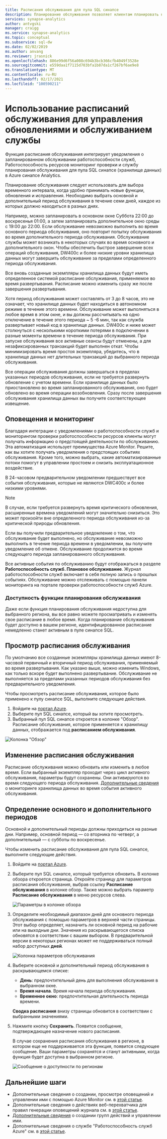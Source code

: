 ```yaml
---
title: Расписания обслуживания для пула SQL синапсе
description: Планирование обслуживания позволяет клиентам планировать необходимые события запланированного обслуживания, которые Azure синапсе Analytics использует для развертывания новых функций, обновлений и исправлений.
services: synapse-analytics
author: antvgski
manager: craigg
ms.service: synapse-analytics
ms.topic: conceptual
ms.subservice: sql-dw
ms.date: 02/02/2019
ms.author: anvang
ms.reviewer: jrasnick
ms.openlocfilehash: 886e99d6f56a008c694b3bcb366cfb4049f3528e
ms.sourcegitcommit: e559daa1f7115d703bfa1b87da1cf267bf6ae9e8
ms.translationtype: MT
ms.contentlocale: ru-RU
ms.lasthandoff: 02/17/2021
ms.locfileid: "100590211"
---
```

# <a name="use-maintenance-schedules-to-manage-service-updates-and-maintenance"></a>Использование расписаний обслуживания для управления обновлениями и обслуживанием службы

Функция расписания обслуживания интегрирует уведомления о запланированном обслуживании работоспособности служб, Работоспособность ресурсов мониторинг проверки и службу планирования обслуживания для пула SQL синапсе (хранилище данных) в Azure синапсе Analytics.

Планирование обслуживания следует использовать для выбора временного интервала, когда удобно принимать новые функции, обновления и исправления. Необходимо выбрать основной и дополнительный период обслуживания в течение семи дней, каждое из которых должно находиться в разных днях.

Например, можно запланировать в основном окне Суббота 22:00 до воскресенья 01:00, а затем запланировать дополнительное окно среды с 19:00 до 22:00. Если обслуживание невозможно выполнить во время основного периода обслуживания, оно повторит попытку обслуживания во время дополнительного периода обслуживания. Обслуживание службы может возникать в некоторых случаях во время основного и дополнительного окон. Чтобы обеспечить быстрое завершение всех операций обслуживания, DW400c и более низкие уровни хранилища данных могут завершить обслуживание за пределами определенного периода обслуживания.

Все вновь созданные экземпляры хранилища данных будут иметь определенное системой расписание обслуживания, применяемое во время развертывания. Расписание можно изменить сразу же после завершения развертывания.

Хотя период обслуживания может составлять от 3 до 8 часов, это не означает, что хранилище данных будет находиться в автономном режиме в течение этого времени. Обслуживание может выполняться в любое время в этом окне, и вы должны рассчитывать на одно отключение в течение этого периода ~ 5 -6 мин, так как служба развертывает новый код в хранилище данных. DW400c и ниже может столкнуться с несколькими короткими потерями в подключении в разные моменты времени в течение периода обслуживания. При запуске обслуживания все активные сеансы будут отменены, а для незафиксированных транзакций будет выполнен откат. Чтобы минимизировать время простоя экземпляра, убедитесь, что в хранилище данных нет длительных транзакций до выбранного периода обслуживания.

Все операции обслуживания должны завершаться в пределах указанных периодов обслуживания, если не требуется развернуть обновление с учетом времени. Если хранилище данных было приостановлено во время запланированного обслуживания, оно будет обновлено во время операции возобновления. Сразу после завершения обслуживания хранилища данных вы получите соответствующее извещение.

## <a name="alerts-and-monitoring"></a>Оповещения и мониторинг

Благодаря интеграции с уведомлениями о работоспособности служб и мониторингом проверки работоспособности ресурсов клиенты могут получать информацию о предстоящей деятельности по обслуживанию. Эта автоматизация использует преимущества Azure Monitor. Решите, как вы хотите получать уведомления о предстоящих событиях обслуживания. Кроме того, можно выбрать, какие автоматизированные потоки помогут в управлении простоем и снизить эксплуатационное воздействие.

В 24-часовом предварительном уведомлении предшествует все события обслуживания, которые не являются DWC400c и более низкими уровнями.

> [!NOTE]
> В случае, если требуется развернуть время критического обновления, расширенные времена уведомлений могут значительно снизиться. Это может произойти вне определенного периода обслуживания из-за критической природы обновления.

Если вы получили предварительное уведомление о том, что обслуживание будет выполнено, но обслуживание невозможно выполнить в течение периода времени в уведомлении, вы получите уведомление об отмене. Обслуживание продолжится во время следующего периода запланированного обслуживания.

Все активные события по обслуживанию будут отображаться в разделе **Работоспособность служб. Плановое обслуживание**. Журнал работоспособности служб включает в себя полную запись о прошлых событиях. Обслуживание можно отслеживать с помощью панели мониторинга на портале проверки работоспособности служб Azure.

### <a name="maintenance-schedule-availability"></a>Доступность функции планирования обслуживания

Даже если функция планирования обслуживания недоступна для выбранного региона, вы все равно можете просматривать и изменять свое расписание в любое время. Когда планирование обслуживания будет доступно в вашем регионе, идентифицированное расписание немедленно станет активным в пуле синапсе SQL.

## <a name="view-a-maintenance-schedule"></a>Просмотр расписания обслуживания

По умолчанию все созданные экземпляры хранилища данных имеют 8-часовой первичный и вторичный период обслуживания, применяемый во время развертывания. Как указано выше, можно изменить Windows, как только вскоре будет выполнено развертывание. Обслуживание не выполняется за пределами указанных периодов обслуживания без предварительного уведомления.

Чтобы просмотреть расписание обслуживания, которое было применено к пулу синапсе SQL, выполните следующие действия.

1. Войдите на [портал Azure](https://portal.azure.com/).
2. Выберите пул SQL синапсе, который вы хотите просмотреть.
3. Выбранный пул SQL синапсе откроется в колонке "Обзор". Расписание обслуживания, которое применяется к хранилищу данных, отображается под **расписанием обслуживания**.

![Колонка "Обзор"](./media/maintenance-scheduling/clear-overview-blade.PNG)

## <a name="change-a-maintenance-schedule"></a>Изменение расписания обслуживания

Расписание обслуживания можно обновить или изменить в любое время. Если выбранный экземпляр проходит через цикл активного обслуживания, параметры будут сохранены. Они активируются во время следующего периода обслуживания. [Дополнительные сведения](../../service-health/resource-health-overview.md?toc=/azure/synapse-analytics/sql-data-warehouse/toc.json&bc=/azure/synapse-analytics/sql-data-warehouse/breadcrumb/toc.json) о мониторинге хранилища данных во время события активного обслуживания.

## <a name="identifying-the-primary-and-secondary-windows"></a>Определение основного и дополнительного периодов

Основной и дополнительный периоды должны приходиться на разные дни. Например, основной период — со вторника по четверг, а дополнительный — с субботы по воскресенье.

Чтобы изменить расписание обслуживания для пула SQL синапсе, выполните следующие действия.

1. Войдите на [портал Azure](https://portal.azure.com/).
2. Выберите пул SQL синапсе, который требуется обновить. В колонке обзора откроется страница.
Откройте страницу для параметров расписания обслуживания, выбрав ссылку **Расписание обслуживания** в колонке обзор. Также можно выбрать параметр **Расписание обслуживания** в меню ресурсов слева.

    ![Параметры в колонке обзора](./media/maintenance-scheduling/maintenance-change-option.png)

3. Определите необходимый диапазон дней для основного периода обслуживания с помощью параметров в верхней части страницы. Этот выбор определяет, назначить ли основной период на рабочие или на выходные дни. Значения из раскрывающегося списка обновятся в соответствии с вашим выбором.
В предварительной версии в некоторых регионах может не поддерживаться полный набор доступных **дней**.

   ![Колонка параметров обслуживания](./media/maintenance-scheduling/maintenance-settings-page.png)

4. Выберите основной и дополнительный период обслуживания в раскрывающемся списке:
   - **День**: предпочтительный день для выполнения обслуживания в выбранном окне.
   - **Время начала**. Время начала периода обслуживания.
   - **Временное окно**: предпочтительная длительность периода времени.

   **Сводка расписания** внизу страницы обновится в соответствии с выбранными значениями.
  
5. Нажмите кнопку **Сохранить**. Появится сообщение, подтверждающее назначение нового расписания.

   В случае сохранения расписания обслуживания в регионе, в котором еще не поддерживается эта функция, появится следующее сообщение. Ваши параметры сохранятся и станут активными, когда функция будет доступна в выбранном регионе.

   ![Сообщение о доступности по регионам](./media/maintenance-scheduling/maintenance-not-active-toast.png)

## <a name="next-steps"></a>Дальнейшие шаги

- Дополнительные сведения о создании, просмотре оповещений и управлении ими с помощью Azure Monitor см. в [этой статье](../../azure-monitor/alerts/alerts-metric.md?toc=/azure/synapse-analytics/sql-data-warehouse/toc.json&bc=/azure/synapse-analytics/sql-data-warehouse/breadcrumb/toc.json).
- Дополнительные сведения о действиях веб-перехватчика для правил генерации оповещений журнала см. в [этой статье](../..//azure-monitor/alerts/alerts-log-webhook.md?toc=/azure/synapse-analytics/sql-data-warehouse/toc.json&bc=/azure/synapse-analytics/sql-data-warehouse/breadcrumb/toc.json).
- [Дополнительные сведения](../..//azure-monitor/alerts/action-groups.md?toc=/azure/synapse-analytics/sql-data-warehouse/toc.json&bc=/azure/synapse-analytics/sql-data-warehouse/breadcrumb/toc.json) о создании групп действий и управлении ими.
- Дополнительные сведения о службе "Работоспособность служб Azure" см. в [этой статье](../../service-health/service-health-overview.md?toc=/azure/synapse-analytics/sql-data-warehouse/toc.json&bc=/azure/synapse-analytics/sql-data-warehouse/breadcrumb/toc.json).
